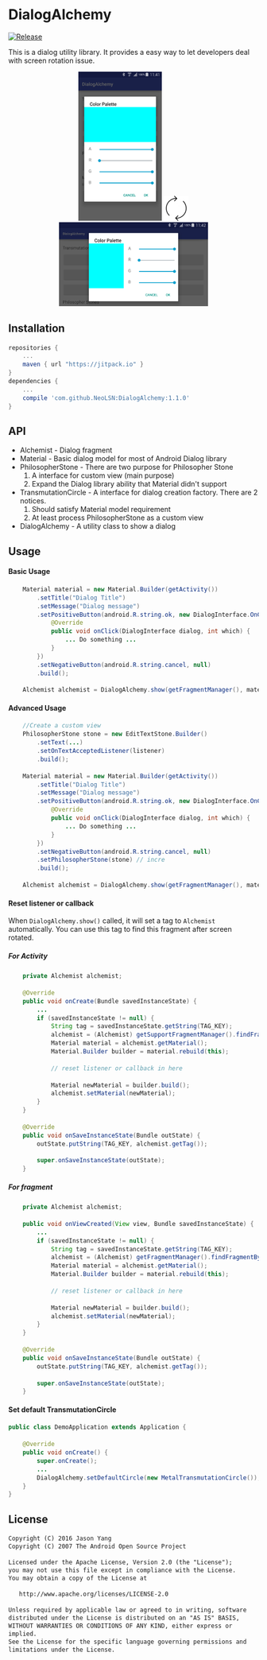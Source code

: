 DialogAlchemy
========

[![Release](https://jitpack.io/v/NeoLSN/DialogAlchemy.svg?style=flat)](https://jitpack.io/#NeoLSN/DialogAlchemy)

This is a dialog utility library. It provides a easy way to let developers deal with screen rotation issue.

<p align="center">
  <img src="https://github.com/NeoLSN/DialogAlchemy/blob/master/arts/device_portrait.png" height="300" alt="Portrait image" />
  <img src="https://github.com/NeoLSN/DialogAlchemy/blob/master/arts/rotate.png" width="50" alt="Rotate screen" />
  <img src="https://github.com/NeoLSN/DialogAlchemy/blob/master/arts/device_landscape.png" width="300" alt="Landscape image" />
</p>

Installation
--------
```gradle
repositories {
    ...
    maven { url "https://jitpack.io" }
}
dependencies {
    ...
    compile 'com.github.NeoLSN:DialogAlchemy:1.1.0'
}
```
API
--------
- Alchemist - Dialog fragment
- Material - Basic dialog model for most of Android Dialog library
- PhilosopherStone - There are two purpose for Philosopher Stone
  1. A interface for custom view (main purpose)
  2. Expand the Dialog library ability that Material didn't support
- TransmutationCircle - A interface for dialog creation factory. There are 2 notices.
  1. Should satisfy Material model requirement
  2. At least process PhilosopherStone as a custom view
- DialogAlchemy - A utility class to show a dialog

Usage
--------
#### Basic Usage
```Java
    Material material = new Material.Builder(getActivity())
        .setTitle("Dialog Title")
        .setMessage("Dialog message")
        .setPositiveButton(android.R.string.ok, new DialogInterface.OnClickListener() {
            @Override
            public void onClick(DialogInterface dialog, int which) {
                ... Do something ...
            }
        })
        .setNegativeButton(android.R.string.cancel, null)
        .build();

    Alchemist alchemist = DialogAlchemy.show(getFragmentManager(), material);
```

#### Advanced Usage
```Java
    //Create a custom view
    PhilosopherStone stone = new EditTextStone.Builder()
        .setText(...)
        .setOnTextAcceptedListener(listener)
        .build();

    Material material = new Material.Builder(getActivity())
        .setTitle("Dialog Title")
        .setMessage("Dialog message")
        .setPositiveButton(android.R.string.ok, new DialogInterface.OnClickListener() {
            @Override
            public void onClick(DialogInterface dialog, int which) {
                ... Do something ...
            }
        })
        .setNegativeButton(android.R.string.cancel, null)
        .setPhilosopherStone(stone) // incre
        .build();

    Alchemist alchemist = DialogAlchemy.show(getFragmentManager(), material);
```

#### Reset listener or callback

When ```DialogAlchemy.show()``` called, it will set a tag to ```Alchemist``` automatically. You can use this tag to find this fragment after screen rotated.

##### For Activity
```Java
    private Alchemist alchemist;

    @Override
    public void onCreate(Bundle savedInstanceState) {
        ...
        if (savedInstanceState != null) {
            String tag = savedInstanceState.getString(TAG_KEY);
            alchemist = (Alchemist) getSupportFragmentManager().findFragmentByTag(tag);
            Material material = alchemist.getMaterial();
            Material.Builder builder = material.rebuild(this);

            // reset listener or callback in here

            Material newMaterial = builder.build();
            alchemist.setMaterial(newMaterial);
        }
    }

    @Override
    public void onSaveInstanceState(Bundle outState) {
        outState.putString(TAG_KEY, alchemist.getTag());

        super.onSaveInstanceState(outState);
    }
```
##### For fragment
```Java
    private Alchemist alchemist;

    public void onViewCreated(View view, Bundle savedInstanceState) {
        ...
        if (savedInstanceState != null) {
            String tag = savedInstanceState.getString(TAG_KEY);
            alchemist = (Alchemist) getFragmentManager().findFragmentByTag(tag);
            Material material = alchemist.getMaterial();
            Material.Builder builder = material.rebuild(this);

            // reset listener or callback in here

            Material newMaterial = builder.build();
            alchemist.setMaterial(newMaterial);
        }
    }

    @Override
    public void onSaveInstanceState(Bundle outState) {
        outState.putString(TAG_KEY, alchemist.getTag());

        super.onSaveInstanceState(outState);
    }
```
#### Set default TransmutationCircle
```Java
public class DemoApplication extends Application {

    @Override
    public void onCreate() {
        super.onCreate();
        ...
        DialogAlchemy.setDefaultCircle(new MetalTransmutationCircle());
    }
}
```

License
--------

    Copyright (C) 2016 Jason Yang
    Copyright (C) 2007 The Android Open Source Project

    Licensed under the Apache License, Version 2.0 (the "License");
    you may not use this file except in compliance with the License.
    You may obtain a copy of the License at

       http://www.apache.org/licenses/LICENSE-2.0

    Unless required by applicable law or agreed to in writing, software
    distributed under the License is distributed on an "AS IS" BASIS,
    WITHOUT WARRANTIES OR CONDITIONS OF ANY KIND, either express or implied.
    See the License for the specific language governing permissions and
    limitations under the License.
